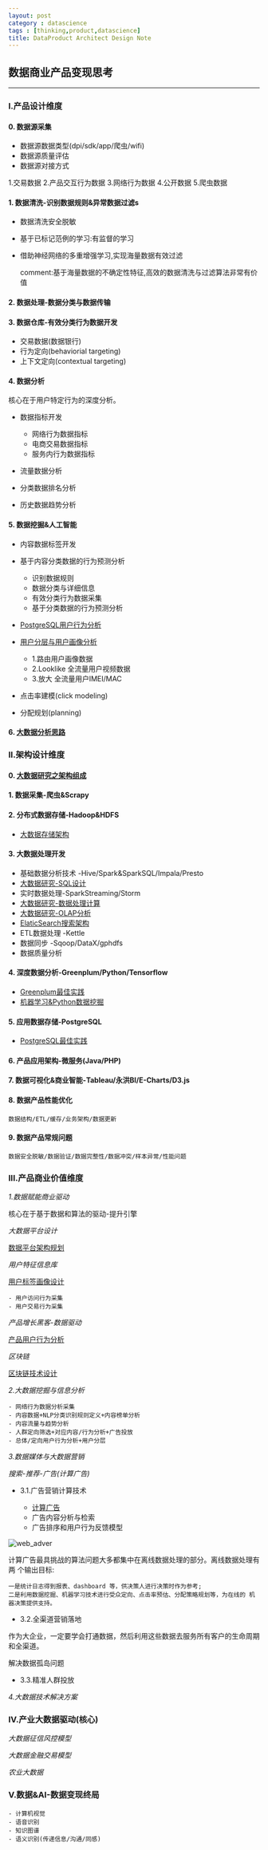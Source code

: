 ```yaml
---
layout: post
category : datascience
tags : [thinking,product,datascience]
title: DataProduct Architect Design Note
---
```


## 数据商业产品变现思考
-----------------------------------------------------------

### I.产品设计维度

#### 0. 数据源采集

- 数据源数据类型(dpi/sdk/app/爬虫/wifi)
- 数据源质量评估
- 数据源对接方式

1.交易数据
2.产品交互行为数据
3.网络行为数据
4.公开数据
5.爬虫数据

#### 1. 数据清洗-识别数据规则&异常数据过滤s

- 数据清洗安全脱敏
- 基于已标记范例的学习:有监督的学习
- 借助神经网络的多重增强学习,实现海量数据有效过滤

	comment:基于海量数据的不确定性特征,高效的数据清洗与过滤算法非常有价值

#### 2. 数据处理-数据分类与数据传输

#### 3. 数据仓库-有效分类行为数据开发

- 交易数据(数据银行)
- 行为定向(behaviorial targeting)
- 上下文定向(contextual targeting)

#### 4. 数据分析

核心在于用户特定行为的深度分析。

- 数据指标开发

	* 网络行为数据指标
	* 电商交易数据指标
	* 服务内行为数据指标

- 流量数据分析
- 分类数据排名分析
- 历史数据趋势分析

#### 5. 数据挖掘&人工智能

- 内容数据标签开发
- 基于内容分类数据的行为预测分析

	* 识别数据规则
	* 数据分类与详细信息
	* 有效分类行为数据采集
	* 基于分类数据的行为预测分析

- [PostgreSQL用户行为分析](2017-05-30-postgresql-best-practice-note.md)
- [用户分层与用户画像分析](2018-06-06-user-behavior-profile-note.md)

	* 1.路由用户画像数据
	* 2.Looklike 全流量用户视频数据
	* 3.放大 全流量用户IMEI/MAC

- 点击率建模(click modeling)
- 分配规划(planning)


#### 6. [大数据分析思路](2015-11-08-bigdata-analysis-thinking.md)

### II.架构设计维度

#### 0. [大数据研究之架构组成](2017-07-27-bigdata-research-architect-build.md)

#### 1. 数据采集-爬虫&Scrapy

#### 2. 分布式数据存储-Hadoop&HDFS

- [大数据存储架构](2017-01-22-bigdata-database-architect-research-note.md)

#### 3. 大数据处理开发

- 基础数据分析技术 -Hive/Spark&SparkSQL/Impala/Presto
- [大数据研究-SQL设计](2017-07-28-bigdata-research-sql-design.md)
- 实时数据处理-SparkStreaming/Storm
- [大数据研究-数据处理计算](2017-07-28-bigdata-research-bigdata-development.md)
- [大数据研究-OLAP分析](2017-02-01-bigdata-research-olap-anlysis.md)
- [ElaticSearch搜索架构](2017-01-06-elasticsearch-search-engine-architect-note.md)
- ETL数据处理 -Kettle
- 数据同步 -Sqoop/DataX/gphdfs
- 数据质量分析

#### 4. 深度数据分析-Greenplum/Python/Tensorflow

- [Greenplum最佳实践](2017-05-28-greenplum-best-practice-note.md)
- [机器学习&Python数据挖掘](2017-10-16-ml-python-data-analysis-note.md)

#### 5. 应用数据存储-PostgreSQL

- [PostgreSQL最佳实践](2017-05-30-postgresql-best-practice-note.md)

#### 6. 产品应用架构-微服务(Java/PHP)

#### 7. 数据可视化&商业智能-Tableau/永洪BI/E-Charts/D3.js

#### 8. 数据产品性能优化

	数据结构/ETL/缓存/业务架构/数据更新

#### 9. 数据产品常规问题

	数据安全脱敏/数据验证/数据完整性/数据冲突/样本异常/性能问题


### III.产品商业价值维度

_1.数据赋能商业驱动_

核心在于基于数据和算法的驱动-提升引擎

_大数据平台设计_

[数据平台架构规划](2018-08-18-data-platform-arch-planning-note.md)

_用户特征信息库_

[用户标签画像设计](2018-06-06-user-behavior-profile-note.md)

	- 用户访问行为采集
	- 用户交易行为采集

_产品增长黑客-数据驱动_

[产品用户行为分析](2017-09-30-user-behavior-analysis-note.md)

_区块链_

[区块链技术设计](2018-03-06-block-chain-design-note.md)

_2.大数据挖掘与信息分析_

	- 网络行为数据分析采集
	- 内容数据+NLP分类识别规则定义+内容榜单分析
	- 内容流量与趋势分析
	- 人群定向筛选+对应内容/行为分析+广告投放
	- 总体/定向用户行为分析+用户分层

_3.数据媒体与大数据营销_

_搜索-推荐-广告(计算广告)_

* 3.1.广告营销计算技术

	- [计算广告](2017-07-01-compute-adverting-bigdata-note.md)
	- 广告内容分析与检索
	- 广告排序和用户行为反馈模型

![web_adver](_includes/web_adver_map.png)

计算广告最具挑战的算法问题大多都集中在离线数据处理的部分。离线数据处理有两 个输出目标:

	一是统计日志得到报表、dashboard 等，供决策人进行决策时作为参考;
	二是利用数据挖掘、机器学习技术进行受众定向、点击率预估、分配策略规划等，为在线的 机器决策提供支持。

* 3.2.全渠道营销落地

作为大企业，一定要学会打通数据，然后利用这些数据去服务所有客户的生命周期和全渠道。

解决数据孤岛问题

* 3.3.精准人群投放


_4.大数据技术解决方案_



### IV.产业大数据驱动(核心)

_大数据征信风控模型_
	
_大数据金融交易模型_

_农业大数据_


### V.数据&AI-数据变现终局

	- 计算机视觉
	- 语音识别
	- 知识图谱
	- 语义识别(传递信息/沟通/同感)

